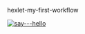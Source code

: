 hexlet-my-first-workflow

[![say---hello](https://github.com/leksfix/hexlet-my-first-workflow/actions/workflows/say-hello.yml/badge.svg)](https://github.com/leksfix/hexlet-my-first-workflow/actions/workflows/say-hello.yml)


